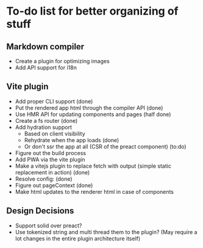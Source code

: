 # To-do list for better organizing of stuff

## Markdown compiler

- Create a plugin for optimizing images
- Add API support for i18n

## Vite plugin

- Add proper CLI support (done)
- Put the rendered app html through the compiler API (done)
- Use HMR API for updating components and pages (half done)
- Create a fs router (done)
- Add hydration support
  - Based on client visibility
  - Rehydrate when the app loads (done)
  - Or don't ssr the app at all (CSR of the preact component) (to:do)
- Figure out the build process
- Add PWA via the vite plugin
- Make a vitejs plugin to replace fetch with output (simple static replacement in action) (done)
- Resolve config: (done)
- Figure out pageContext (done)
- Make html updates to the renderer html in case of components

## Design Decisions

- Support solid over preact?
- Use tokenized string and multi thread them to the plugin? (May require a lot changes in the entire plugin architecture itself)
